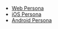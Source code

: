 - [Web Persona](#/controls/web/persona)
- [iOS Persona](#/controls/ios/persona)
- [Android Persona](#/controls/android/persona)
